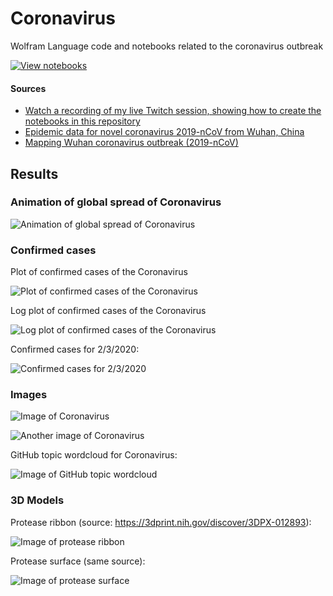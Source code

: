 # Coronavirus

Wolfram Language code and notebooks related to the coronavirus outbreak

[![View notebooks](https://wolfr.am/HAAhzkRq)](https://wolfr.am/JZNRriEE)

#### Sources

* [Watch a recording of my live Twitch session, showing how to create the notebooks in this repository](https://www.twitch.tv/videos/547321229)
* [Epidemic data for novel coronavirus 2019-nCoV from Wuhan, China](https://datarepository.wolframcloud.com/resources/Epidemic-data-for-novel-coronavirus-2019-nCoV-from-Wuhan-China)
* [Mapping Wuhan coronavirus outbreak (2019-nCoV)](https://community.wolfram.com/groups/-/m/t/1868945)


## Results

### Animation of global spread of Coronavirus

![Animation of global spread of Coronavirus](out.gif)

### Confirmed cases

Plot of confirmed cases of the Coronavirus

![Plot of confirmed cases of the Coronavirus](confirmed-cases.png)

Log plot of confirmed cases of the Coronavirus

![Log plot of confirmed cases of the Coronavirus](confirmed-cases-log.png)

Confirmed cases for 2/3/2020:

![Confirmed cases for 2/3/2020](confirmed-cases-02032020.png)

### Images

![Image of Coronavirus](coronavirus.png)

![Another image of Coronavirus](coronavirus-2.png)

GitHub topic wordcloud for Coronavirus:

![Image of GitHub topic wordcloud](github-topic-wordcloud.png)

### 3D Models

Protease ribbon (source: https://3dprint.nih.gov/discover/3DPX-012893):

![Image of protease ribbon](ribbon.png)

Protease surface (same source):

![Image of protease surface](surface.png)



